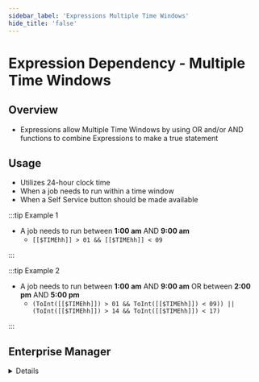 ```yaml
---
sidebar_label: 'Expressions Multiple Time Windows'
hide_title: 'false'
---
```


<head>
  <meta name="robots" content="noindex, nofollow" />
</head>

# Expression Dependency - Multiple Time Windows

## Overview

* Expressions allow Multiple Time Windows by using OR and/or AND functions to combine Expressions to make a true statement

## Usage

* Utilizes 24-hour clock time
* When a job needs to run within a time window
* When a Self Service button should be made available

:::tip Example 1

* A job needs to run between **1:00 am** AND **9:00 am**
  * ```[[$TIMEhh]] > 01 && [[$TIMEhh]] < 09```

:::

:::tip Example 2

* A job needs to run between **1:00 am** AND **9:00 am** OR between **2:00 pm** AND **5:00 pm**
  * ```(ToInt([[$TIMEhh]]) > 01 && ToInt([[$TIMEhh]]) < 09)) || (ToInt([[$TIMEhh]]) > 14 && ToInt([[$TIMEhh]]) < 17)```

:::





## Enterprise Manager

<details>

#### Multiple Time Windows

Property Expressions allow Multiple Time Windows by using OR and/or AND functions to combine Expressions
* Utilizes 24-hour clock time

#### Examples:

Between **1:00 am** and **9:00 am**

```TIME > 01 && TIME < 09```

Between **1:00 am** and **9:00 am** or between **2:00 pm** and **5:00 pm**

```(TIME > 01 && TIME < 09) || (TIME > 14 && TIME < 17) ```

#### Example:

Allows a Job to run between **02:00 am** and **10:00 am** OR **6:00 pm** and **8:00 pm**

```
(02 < ToInt([[$TIMEhhmm]]) && ToInt([[$TIMEhhmm]]) < 10) || (18 < ToInt([[$TIMEhhmm]]) && ToInt([[$TIMEhhmm]]) < 20)
```

![](../static/imgadvanced/GlobalTime.png)
![](../static/imgadvanced/TimeDependency.png)

</details>